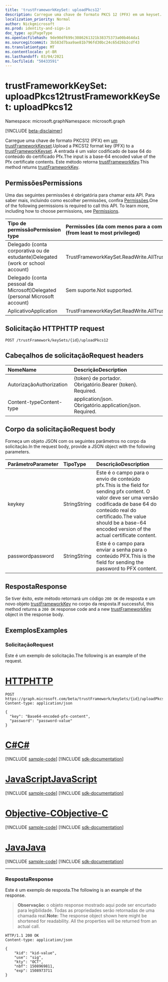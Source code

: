 ```yaml
---
title: 'trustFrameworkKeySet: uploadPkcs12'
description: Carregue uma chave de formato PKCS 12 (PFX) em um keyset.
localization_priority: Normal
author: Nickgmicrosoft
ms.prod: identity-and-sign-in
doc_type: apiPageType
ms.openlocfilehash: 9de90df699c3086261321b38375373a00b464da1
ms.sourcegitcommit: 3b583d7baa9ae81b796fd30bc24c65d26b2cdf43
ms.translationtype: MT
ms.contentlocale: pt-BR
ms.lasthandoff: 03/04/2021
ms.locfileid: "50433591"
---
```

# <a name="trustframeworkkeyset-uploadpkcs12"></a><span data-ttu-id="4f634-103">trustFrameworkKeySet: uploadPkcs12</span><span class="sxs-lookup"><span data-stu-id="4f634-103">trustFrameworkKeySet: uploadPkcs12</span></span>

<span data-ttu-id="4f634-104">Namespace: microsoft.graph</span><span class="sxs-lookup"><span data-stu-id="4f634-104">Namespace: microsoft.graph</span></span>

[!INCLUDE [beta-disclaimer](../../includes/beta-disclaimer.md)]

<span data-ttu-id="4f634-105">Carregue uma chave de formato PKCS12 (PFX) em [um trustFrameworkKeyset](../resources/trustframeworkkeyset.md).</span><span class="sxs-lookup"><span data-stu-id="4f634-105">Upload a PKCS12 format key (PFX) to a [trustFrameworkKeyset](../resources/trustframeworkkeyset.md).</span></span> <span data-ttu-id="4f634-106">A entrada é um valor codificado de base 64 do conteúdo do certificado Pfx.</span><span class="sxs-lookup"><span data-stu-id="4f634-106">The input is a base-64 encoded value of the Pfx certificate contents.</span></span> <span data-ttu-id="4f634-107">Este método retorna [trustFrameworkKey](../resources/trustframeworkkey.md).</span><span class="sxs-lookup"><span data-stu-id="4f634-107">This method returns [trustFrameworkKey](../resources/trustframeworkkey.md).</span></span>

## <a name="permissions"></a><span data-ttu-id="4f634-108">Permissões</span><span class="sxs-lookup"><span data-stu-id="4f634-108">Permissions</span></span>

<span data-ttu-id="4f634-p102">Uma das seguintes permissões é obrigatória para chamar esta API. Para saber mais, incluindo como escolher permissões, confira [Permissões](/graph/permissions-reference).</span><span class="sxs-lookup"><span data-stu-id="4f634-p102">One of the following permissions is required to call this API. To learn more, including how to choose permissions, see [Permissions](/graph/permissions-reference).</span></span>

| <span data-ttu-id="4f634-111">Tipo de permissão</span><span class="sxs-lookup"><span data-stu-id="4f634-111">Permission type</span></span>                        | <span data-ttu-id="4f634-112">Permissões (da com menos para a com mais privilégios)</span><span class="sxs-lookup"><span data-stu-id="4f634-112">Permissions (from least to most privileged)</span></span> |
|:---------------------------------------|:--------------------------------------------|
| <span data-ttu-id="4f634-113">Delegado (conta corporativa ou de estudante)</span><span class="sxs-lookup"><span data-stu-id="4f634-113">Delegated (work or school account)</span></span>     | <span data-ttu-id="4f634-114">TrustFrameworkKeySet.ReadWrite.All</span><span class="sxs-lookup"><span data-stu-id="4f634-114">TrustFrameworkKeySet.ReadWrite.All</span></span> |
| <span data-ttu-id="4f634-115">Delegado (conta pessoal da Microsoft)</span><span class="sxs-lookup"><span data-stu-id="4f634-115">Delegated (personal Microsoft account)</span></span> | <span data-ttu-id="4f634-116">Sem suporte.</span><span class="sxs-lookup"><span data-stu-id="4f634-116">Not supported.</span></span> |
| <span data-ttu-id="4f634-117">Aplicativo</span><span class="sxs-lookup"><span data-stu-id="4f634-117">Application</span></span>                            | <span data-ttu-id="4f634-118">TrustFrameworkKeySet.ReadWrite.All</span><span class="sxs-lookup"><span data-stu-id="4f634-118">TrustFrameworkKeySet.ReadWrite.All</span></span> |

## <a name="http-request"></a><span data-ttu-id="4f634-119">Solicitação HTTP</span><span class="sxs-lookup"><span data-stu-id="4f634-119">HTTP request</span></span>

<!-- { "blockType": "ignored" } -->

```http
POST /trustFramework/keySets/{id}/uploadPkcs12
```

## <a name="request-headers"></a><span data-ttu-id="4f634-120">Cabeçalhos de solicitação</span><span class="sxs-lookup"><span data-stu-id="4f634-120">Request headers</span></span>

| <span data-ttu-id="4f634-121">Nome</span><span class="sxs-lookup"><span data-stu-id="4f634-121">Name</span></span>          | <span data-ttu-id="4f634-122">Descrição</span><span class="sxs-lookup"><span data-stu-id="4f634-122">Description</span></span>   |
|:--------------|:--------------|
| <span data-ttu-id="4f634-123">Autorização</span><span class="sxs-lookup"><span data-stu-id="4f634-123">Authorization</span></span> | <span data-ttu-id="4f634-p103">{token} de portador. Obrigatório.</span><span class="sxs-lookup"><span data-stu-id="4f634-p103">Bearer {token}. Required.</span></span> |
| <span data-ttu-id="4f634-126">Content-type</span><span class="sxs-lookup"><span data-stu-id="4f634-126">Content-type</span></span>  | <span data-ttu-id="4f634-p104">application/json. Obrigatório.</span><span class="sxs-lookup"><span data-stu-id="4f634-p104">application/json. Required.</span></span> |

## <a name="request-body"></a><span data-ttu-id="4f634-129">Corpo da solicitação</span><span class="sxs-lookup"><span data-stu-id="4f634-129">Request body</span></span>

<span data-ttu-id="4f634-130">Forneça um objeto JSON com os seguintes parâmetros no corpo da solicitação.</span><span class="sxs-lookup"><span data-stu-id="4f634-130">In the request body, provide a JSON object with the following parameters.</span></span>

| <span data-ttu-id="4f634-131">Parâmetro</span><span class="sxs-lookup"><span data-stu-id="4f634-131">Parameter</span></span>    | <span data-ttu-id="4f634-132">Tipo</span><span class="sxs-lookup"><span data-stu-id="4f634-132">Type</span></span>        | <span data-ttu-id="4f634-133">Descrição</span><span class="sxs-lookup"><span data-stu-id="4f634-133">Description</span></span> |
|:-------------|:------------|:------------|
|<span data-ttu-id="4f634-134">key</span><span class="sxs-lookup"><span data-stu-id="4f634-134">key</span></span>|<span data-ttu-id="4f634-135">String</span><span class="sxs-lookup"><span data-stu-id="4f634-135">String</span></span>|<span data-ttu-id="4f634-136">Este é o campo para o envio de conteúdo pfx.</span><span class="sxs-lookup"><span data-stu-id="4f634-136">This is the field for sending pfx content.</span></span> <span data-ttu-id="4f634-137">O valor deve ser uma versão codificada de base 64 do conteúdo real do certificado.</span><span class="sxs-lookup"><span data-stu-id="4f634-137">The value should be a base-64 encoded version of the actual certificate content.</span></span>|
|<span data-ttu-id="4f634-138">password</span><span class="sxs-lookup"><span data-stu-id="4f634-138">password</span></span>|<span data-ttu-id="4f634-139">String</span><span class="sxs-lookup"><span data-stu-id="4f634-139">String</span></span>|<span data-ttu-id="4f634-140">Este é o campo para enviar a senha para o conteúdo PFX.</span><span class="sxs-lookup"><span data-stu-id="4f634-140">This is the field for sending the password to PFX content.</span></span>|

## <a name="response"></a><span data-ttu-id="4f634-141">Resposta</span><span class="sxs-lookup"><span data-stu-id="4f634-141">Response</span></span>

<span data-ttu-id="4f634-142">Se tiver êxito, este método retornará um código `200 OK` de resposta e um novo objeto [trustFrameworkKey](../resources/trustframeworkkey.md) no corpo da resposta.</span><span class="sxs-lookup"><span data-stu-id="4f634-142">If successful, this method returns a `200 OK` response code and a new [trustFrameworkKey](../resources/trustframeworkkey.md) object in the response body.</span></span>

## <a name="examples"></a><span data-ttu-id="4f634-143">Exemplos</span><span class="sxs-lookup"><span data-stu-id="4f634-143">Examples</span></span>

### <a name="request"></a><span data-ttu-id="4f634-144">Solicitação</span><span class="sxs-lookup"><span data-stu-id="4f634-144">Request</span></span>

<span data-ttu-id="4f634-145">Este é um exemplo de solicitação.</span><span class="sxs-lookup"><span data-stu-id="4f634-145">The following is an example of the request.</span></span>

# <a name="http"></a>[<span data-ttu-id="4f634-146">HTTP</span><span class="sxs-lookup"><span data-stu-id="4f634-146">HTTP</span></span>](#tab/http)
<!-- {
  "blockType": "request",
  "name": "trustframeworkkeyset_uploadpkcs12"
}-->

```http
POST https://graph.microsoft.com/beta/trustFramework/keySets/{id}/uploadPkcs12
Content-type: application/json

{
  "key": "Base64-encoded-pfx-content",
  "password": "password-value"
}
```
# <a name="c"></a>[<span data-ttu-id="4f634-147">C#</span><span class="sxs-lookup"><span data-stu-id="4f634-147">C#</span></span>](#tab/csharp)
[!INCLUDE [sample-code](../includes/snippets/csharp/trustframeworkkeyset-uploadpkcs12-csharp-snippets.md)]
[!INCLUDE [sdk-documentation](../includes/snippets/snippets-sdk-documentation-link.md)]

# <a name="javascript"></a>[<span data-ttu-id="4f634-148">JavaScript</span><span class="sxs-lookup"><span data-stu-id="4f634-148">JavaScript</span></span>](#tab/javascript)
[!INCLUDE [sample-code](../includes/snippets/javascript/trustframeworkkeyset-uploadpkcs12-javascript-snippets.md)]
[!INCLUDE [sdk-documentation](../includes/snippets/snippets-sdk-documentation-link.md)]

# <a name="objective-c"></a>[<span data-ttu-id="4f634-149">Objective-C</span><span class="sxs-lookup"><span data-stu-id="4f634-149">Objective-C</span></span>](#tab/objc)
[!INCLUDE [sample-code](../includes/snippets/objc/trustframeworkkeyset-uploadpkcs12-objc-snippets.md)]
[!INCLUDE [sdk-documentation](../includes/snippets/snippets-sdk-documentation-link.md)]

# <a name="java"></a>[<span data-ttu-id="4f634-150">Java</span><span class="sxs-lookup"><span data-stu-id="4f634-150">Java</span></span>](#tab/java)
[!INCLUDE [sample-code](../includes/snippets/java/trustframeworkkeyset-uploadpkcs12-java-snippets.md)]
[!INCLUDE [sdk-documentation](../includes/snippets/snippets-sdk-documentation-link.md)]

---


### <a name="response"></a><span data-ttu-id="4f634-151">Resposta</span><span class="sxs-lookup"><span data-stu-id="4f634-151">Response</span></span>

<span data-ttu-id="4f634-152">Este é um exemplo de resposta.</span><span class="sxs-lookup"><span data-stu-id="4f634-152">The following is an example of the response.</span></span>

> <span data-ttu-id="4f634-p106">**Observação:** o objeto response mostrado aqui pode ser encurtado para legibilidade. Todas as propriedades serão retornadas de uma chamada real.</span><span class="sxs-lookup"><span data-stu-id="4f634-p106">**Note:** The response object shown here might be shortened for readability. All the properties will be returned from an actual call.</span></span>

<!-- {
  "blockType": "response",
  "truncated": true,
  "@odata.type": "microsoft.graph.trustFrameworkKey"
} -->

```http
HTTP/1.1 200 OK
Content-type: application/json

{
    "kid": "kid-value",
    "use": "sig",
    "kty": "OCT",
    "nbf": 1508969811,
    "exp": 1508973711
}
```

<!-- uuid: 16cd6b66-4b1a-43a1-adaf-3a886856ed98
2019-02-04 14:57:30 UTC -->
<!-- {
  "type": "#page.annotation",
  "description": "trustFrameworkKeySet: uploadPkcs12",
  "keywords": "",
  "section": "documentation",
  "tocPath": ""
}-->


